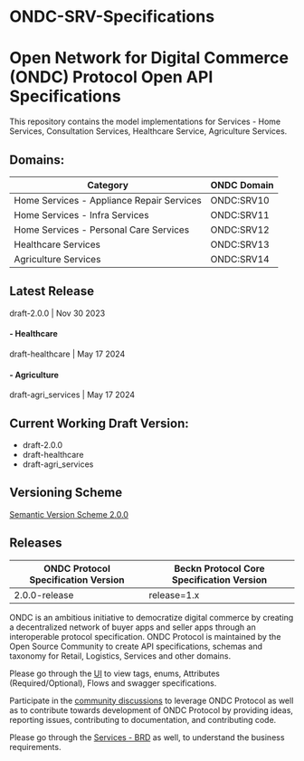 # ONDC-SRV-Specifications

# Open Network for Digital Commerce (ONDC) Protocol Open API Specifications

This repository contains the model implementations for Services - Home Services, Consultation Services, Healthcare Service, Agriculture Services.

## Domains:

| Category                                  | ONDC Domain |
| ----------------------------------------- | ----------- |
| Home Services - Appliance Repair Services | ONDC:SRV10  |
| Home Services - Infra Services            | ONDC:SRV11  |
| Home Services - Personal Care Services    | ONDC:SRV12  |
| Healthcare Services                       | ONDC:SRV13  |
| Agriculture Services                      | ONDC:SRV14  |

## Latest Release

draft-2.0.0 | Nov 30 2023

#### - Healthcare

draft-healthcare | May 17 2024

#### - Agriculture

draft-agri_services | May 17 2024

## Current Working Draft Version:

- draft-2.0.0
- draft-healthcare
- draft-agri_services

## Versioning Scheme

[Semantic Version Scheme 2.0.0](https://semver.org/)

## Releases

| ONDC Protocol Specification Version | Beckn Protocol Core Specification Version |
| ----------------------------------- | ----------------------------------------- |
| 2.0.0-release                       | release=1.x                               |

ONDC is an ambitious initiative to democratize digital commerce by creating a decentralized network of buyer apps and seller apps through an interoperable protocol specification.
ONDC Protocol is maintained by the Open Source Community to create API specifications, schemas and taxonomy for Retail, Logistics, Services and other domains.

Please go through the [UI](https://ondc-official.github.io/ONDC-SRV-Specifications/#) to view tags, enums, Attributes (Required/Optional), Flows and swagger specifications.

Participate in the [community discussions](https://github.com/ONDC-Official/ONDC-SRV-Specifications/discussions) to leverage ONDC Protocol as well as to contribute towards development of ONDC Protocol by providing ideas, reporting issues, contributing to documentation, and contributing code.

Please go through the [Services - BRD](https://docs.google.com/document/d/1Xo2JOApXlJEht0BMhGHUZwo1ZIQ6bczw/edit) as well, to understand the business requirements.
